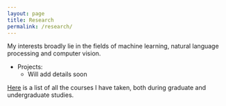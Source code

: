 ```yaml
---
layout: page
title: Research
permalink: /research/
---
```


My interests broadly lie in the fields of machine learning, natural language processing and computer vision. 

- Projects:
	* Will add details soon

[Here](https://www.bmurali1994.github.io/research/courses/) is a list of all the courses I have taken, both during graduate and undergraduate studies.